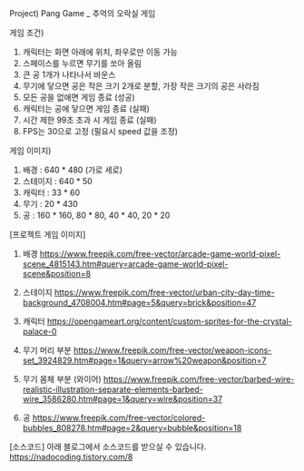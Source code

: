 Project) Pang Game _ 추억의 오락실 게임

게임 조건)
1. 캐릭터는 화면 아래에 위치, 좌우로만 이동 가능
2. 스페이스를 누르면 무기를 쏘아 올림
3. 큰 공 1개가 나타나서 바운스
4. 무기에 닿으면 공은 작은 크기 2개로 분할, 가장 작은 크기의 공은 사라짐
5. 모든 공을 없애면 게임 종료 (성공)
6. 캐릭터는 공에 닿으면 게임 종료 (실패)
7. 시간 제한 99초 초과 시 게임 종료 (실패)
8. FPS는 30으로 고정 (필요시 speed 값을 조정)

게임 이미지)
1. 배경 : 640 * 480 (가로 세로)
2. 스테이지 : 640 * 50
3. 캐릭터 : 33 * 60
4. 무기 : 20 * 430
5. 공 : 160 * 160, 80 * 80, 40 * 40, 20 * 20

[프로젝트 게임 이미지]
1. 배경
https://www.freepik.com/free-vector/arcade-game-world-pixel-scene_4815143.htm#query=arcade-game-world-pixel-scene&position=8

2. 스테이지
https://www.freepik.com/free-vector/urban-city-day-time-background_4708004.htm#page=5&query=brick&position=47

3. 캐릭터
https://opengameart.org/content/custom-sprites-for-the-crystal-palace-0

4. 무기 머리 부분
https://www.freepik.com/free-vector/weapon-icons-set_3924829.htm#page=1&query=arrow%20weapon&position=7

4. 무기 몸체 부분 (와이어)
https://www.freepik.com/free-vector/barbed-wire-realistic-illustration-separate-elements-barbed-wire_3586280.htm#page=1&query=wire&position=37

5. 공
https://www.freepik.com/free-vector/colored-bubbles_808278.htm#page=2&query=bubble&position=18

[소스코드]
아래 블로그에서 소스코드를 받으실 수 있습니다. 
https://nadocoding.tistory.com/8